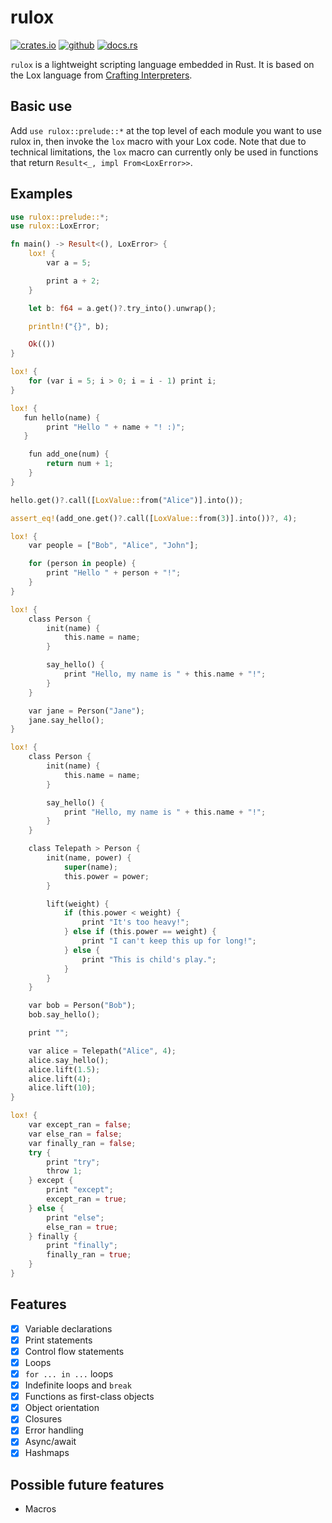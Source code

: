 # rulox

[![crates.io](https://img.shields.io/badge/crates.io-555555?logo=rust&logoColor=fc8d62)](https://crates.io/crates/rulox) 
[![github](https://img.shields.io/badge/github-555555?logo=github&logoColor=8da0cb)](https://github.com/Spartan2909/rulox)
[![docs.rs](https://img.shields.io/badge/docs.rs-555555?logo=docs.rs&logoColor=66c2a5)](https://docs.rs/rulox/latest) <br />

`rulox` is a lightweight scripting language embedded in Rust. It is based on the Lox language from
[Crafting Interpreters](https://craftinginterpreters.com/).

## Basic use

Add `use rulox::prelude::*` at the top level of each module you want to use rulox in, then invoke
the `lox` macro with your Lox code. Note that due to technical limitations, the `lox` macro can
currently only be used in functions that return `Result<_, impl From<LoxError>>`.

## Examples
```rust
use rulox::prelude::*;
use rulox::LoxError;

fn main() -> Result<(), LoxError> {
    lox! {
        var a = 5;

        print a + 2;
    }

    let b: f64 = a.get()?.try_into().unwrap();

    println!("{}", b);

    Ok(())
}
```

```rust
lox! {
    for (var i = 5; i > 0; i = i - 1) print i;
}
```

```rust
lox! {
   fun hello(name) {
        print "Hello " + name + "! :)";
   }

    fun add_one(num) {
        return num + 1;
    }
}

hello.get()?.call([LoxValue::from("Alice")].into());

assert_eq!(add_one.get()?.call([LoxValue::from(3)].into())?, 4);
```

```rust
lox! {
    var people = ["Bob", "Alice", "John"];

    for (person in people) {
        print "Hello " + person + "!";
    }
}
```

```rust
lox! {
    class Person {
        init(name) {
            this.name = name;
        }

        say_hello() {
            print "Hello, my name is " + this.name + "!";
        }
    }

    var jane = Person("Jane");
    jane.say_hello();
}
```

```rust
lox! {
    class Person {
        init(name) {
            this.name = name;
        }

        say_hello() {
            print "Hello, my name is " + this.name + "!";
        }
    }

    class Telepath > Person {
        init(name, power) {
            super(name);
            this.power = power;
        }

        lift(weight) {
            if (this.power < weight) {
                print "It's too heavy!";
            } else if (this.power == weight) {
                print "I can't keep this up for long!";
            } else {
                print "This is child's play.";
            }
        }
    }

    var bob = Person("Bob");
    bob.say_hello();

    print "";

    var alice = Telepath("Alice", 4);
    alice.say_hello();
    alice.lift(1.5);
    alice.lift(4);
    alice.lift(10);
}
```

```rust
lox! {
    var except_ran = false;
    var else_ran = false;
    var finally_ran = false;
    try {
        print "try";
        throw 1;
    } except {
        print "except";
        except_ran = true;
    } else {
        print "else";
        else_ran = true;
    } finally {
        print "finally";
        finally_ran = true;
    }
}
```

## Features

- [x] Variable declarations
- [x] Print statements
- [x] Control flow statements
- [x] Loops
- [x] `for ... in ...` loops
- [x] Indefinite loops and `break`
- [x] Functions as first-class objects
- [x] Object orientation
- [x] Closures
- [x] Error handling
- [x] Async/await
- [x] Hashmaps

## Possible future features

- Macros
